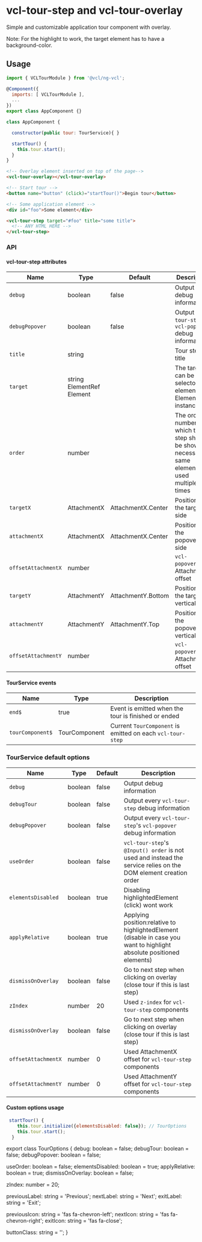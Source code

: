 # vcl-tour-step and vcl-tour-overlay

Simple and customizable application tour component with overlay.

Note: For the highlight to work, the target element has to have a background-color.

## Usage

```js
import { VCLTourModule } from '@vcl/ng-vcl';

@Component({
  imports: [ VCLTourModule ],
  ...
})
export class AppComponent {}

class AppComponent {

  constructor(public tour: TourService){ }

  startTour() {
    this.tour.start();
  }
}
```

```html
<!-- Overlay element inserted on top of the page-->
<vcl-tour-overlay></vcl-tour-overlay>

<!-- Start tour -->
<button name="button" (click)="startTour()">Begin tour</button>

<!-- Some application element -->
<div id="foo">Some element</div>

<vcl-tour-step target="#foo" title="some title">
  <!-- ANY HTML HERE -->
</vcl-tour-step>
```

### API

#### vcl-tour-step attributes

| Name                     | Type                          | Default            | Description
| ------------------------ | ----------------------------- | ------------------ | --------------
| `debug`                  | boolean                       | false              | Output debug information
| `debugPopover`           | boolean                       | false              | Output `vcl-tour-step`'s `vcl-popover` debug information
| `title`                  | string                        |                    | Tour step title
| `target`                 | string  ElementRef  Element   |                    | The target can be a selector, element or ElementRef instance
| `order`                  | number                        |                    | The order number in which tour step should be shown, necessary if same element used multiple times
| `targetX`                | AttachmentX                   | AttachmentX.Center | Position of the target-side
| `attachmentX`            | AttachmentX                   | AttachmentX.Center | Position of the popover-side
| `offsetAttachmentX`      | number                        |                    | `vcl-popover`'s AttachmentX offset
| `targetY`                | AttachmentY                   | AttachmentY.Bottom | Position of the target-vertical
| `attachmentY`            | AttachmentY                   | AttachmentY.Top    | Position of the popover-vertical
| `offsetAttachmentY`      | number                        |                    | `vcl-popover`'s AttachmentY offset


#### TourService events

| Name                     | Type          | Description
| ------------------------ | ------------- | --------------
| `end$`                   | true          | Event is emitted when the tour is finished or ended
| `tourComponent$`         | TourComponent | Current `TourComponent` is emitted on each `vcl-tour-step`

### TourService default options

| Name                     | Type        | Default  | Description
| ------------------------ | ----------- | -------- |--------------
| `debug`                  | boolean     | false    | Output debug information
| `debugTour`              | boolean     | false    | Output every `vcl-tour-step` debug information
| `debugPopover`           | boolean     | false    | Output every `vcl-tour-step`'s `vcl-popover` debug information
| `useOrder`               | boolean     | false    | `vcl-tour-step`'s `@Input() order` is not used and instead the service relies on the DOM element creation order
| `elementsDisabled`       | boolean     | true     | Disabling highlightedElement (click) wont work
| `applyRelative`          | boolean     | true     | Applying position:relative to highlightedElement (disable in case you want to highlight absolute positioned elements)
| `dismissOnOverlay`       | boolean     | false    | Go to next step when clicking on overlay (close tour if this is last step)
| `zIndex`                 | number      | 20       | Used `z-index` for `vcl-tour-step` components
| `dismissOnOverlay`       | boolean     | false    | Go to next step when clicking on overlay (close tour if this is last step)
| `offsetAttachmentX`      | number      | 0        | Used AttachmentX offset for `vcl-tour-step` components
| `offsetAttachmentY`      | number      | 0        | Used AttachmentY offset for `vcl-tour-step` components


#### Custom options usage

```js
 startTour() {
    this.tour.initialize({elementsDisabled: false}); // TourOptions
    this.tour.start();
  }
```



export class TourOptions {
  debug: boolean = false;
  debugTour: boolean = false;
  debugPopover: boolean = false;

  useOrder: boolean = false;
  elementsDisabled: boolean = true;
  applyRelative: boolean = true;
  dismissOnOverlay: boolean = false;

  zIndex: number = 20;

  previousLabel: string = 'Previous';
  nextLabel: string = 'Next';
  exitLabel: string = 'Exit';

  previousIcon: string = 'fas fa-chevron-left';
  nextIcon: string = 'fas fa-chevron-right';
  exitIcon: string = 'fas fa-close';

  buttonClass: string = '';
}
